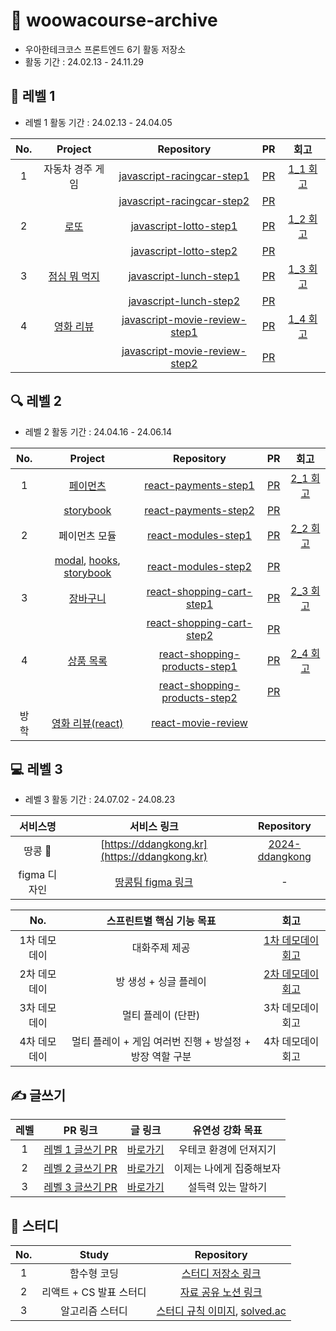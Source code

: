 # 📝 woowacourse-archive

- 우아한테크코스 프론트엔드 6기 활동 저장소
- 활동 기간 : 24.02.13 - 24.11.29

## 🌱 레벨 1

- 레벨 1 활동 기간 : 24.02.13 - 24.04.05

| No. |                                Project                                |                                           Repository                                            |                                  PR                                   |                                                                                                                          회고                                                                                                                          |
| :-: | :-------------------------------------------------------------------: | :---------------------------------------------------------------------------------------------: | :-------------------------------------------------------------------: | :----------------------------------------------------------------------------------------------------------------------------------------------------------------------------------------------------------------------------------------------------: |
|  1  |                           자동차 경주 게임                            |    [javascript-racingcar-step1](https://github.com/rbgksqkr/javascript-racingcar/tree/step1)    |  [PR](https://github.com/woowacourse/javascript-racingcar/pull/288)   | [1_1 회고](https://velog.io/@ghenmaru/%EC%9A%B0%EC%95%84%ED%95%9C%ED%85%8C%ED%81%AC%EC%BD%94%EC%8A%A4-FE-LEVEL-1-1-%EB%8B%A8%EC%9C%84-%ED%85%8C%EC%8A%A4%ED%8A%B8-%ED%85%8C%EC%8A%A4%ED%8A%B8%ED%95%98%EA%B8%B0-%EC%A2%8B%EC%9D%80-%EC%BD%94%EB%93%9C) |
|     |                                                                       |    [javascript-racingcar-step2](https://github.com/rbgksqkr/javascript-racingcar/tree/step2)    |  [PR](https://github.com/woowacourse/javascript-racingcar/pull/293)   |                                                                                                                                                                                                                                                        |
|  2  |       [로또](https://rbgksqkr.github.io/javascript-lotto/dist/)       |        [javascript-lotto-step1](https://github.com/rbgksqkr/javascript-lotto/tree/step1)        |    [PR](https://github.com/woowacourse/javascript-lotto/pull/292)     |                [1_2 회고](https://velog.io/@ghenmaru/%EC%9A%B0%EC%95%84%ED%95%9C%ED%85%8C%ED%81%AC%EC%BD%94%EC%8A%A4-FE-LEVEL1-2-TDD-UI-%EB%A1%9C%EC%A7%81%EA%B3%BC-%EB%8F%84%EB%A9%94%EC%9D%B8-%EB%A1%9C%EC%A7%81-%EB%B6%84%EB%A6%AC)                 |
|     |                                                                       |        [javascript-lotto-step2](https://github.com/rbgksqkr/javascript-lotto/tree/step2)        |    [PR](https://github.com/woowacourse/javascript-lotto/pull/300)     |                                                                                                                                                                                                                                                        |
|  3  |   [점심 뭐 먹지](https://rbgksqkr.github.io/javascript-lunch/dist/)   |        [javascript-lunch-step1](https://github.com/rbgksqkr/javascript-lunch/tree/step1)        |    [PR](https://github.com/woowacourse/javascript-lunch/pull/139)     |                                         [1_3 회고](https://velog.io/@ghenmaru/%EC%9A%B0%EC%95%84%ED%95%9C%ED%85%8C%ED%81%AC%EC%BD%94%EC%8A%A4-FE-LEVEL1-3-%EC%BB%B4%ED%8F%AC%EB%84%8C%ED%8A%B8-dispatchEvent)                                          |
|     |                                                                       |        [javascript-lunch-step2](https://github.com/rbgksqkr/javascript-lunch/tree/step2)        |    [PR](https://github.com/woowacourse/javascript-lunch/pull/154)     |
|  4  | [영화 리뷰](https://rbgksqkr.github.io/javascript-movie-review/dist/) | [javascript-movie-review-step1](https://github.com/rbgksqkr/javascript-movie-review/tree/step1) | [PR](https://github.com/woowacourse/javascript-movie-review/pull/137) |           [1_4 회고](https://velog.io/@ghenmaru/%EC%9A%B0%EC%95%84%ED%95%9C%ED%85%8C%ED%81%AC%EC%BD%94%EC%8A%A4-FE-LEVEL1-4-%EB%B9%84%EB%8F%99%EA%B8%B0-%EC%9D%B4%EB%B2%A4%ED%8A%B8-%EC%B2%98%EB%A6%AC-%EB%B0%A9%EC%8B%9Dthrottle-debounce)            |
|     |                                                                       | [javascript-movie-review-step2](https://github.com/rbgksqkr/javascript-movie-review/tree/step2) | [PR](https://github.com/woowacourse/javascript-movie-review/pull/145) |                                                                                                                                                                                                                                                        |

## 🔍 레벨 2

- 레벨 2 활동 기간 : 24.04.16 - 24.06.14

| No. |                                                                                     Project                                                                                     |                                           Repository                                            |                                  PR                                  |                                                                                               회고                                                                                                |
| :-: | :-----------------------------------------------------------------------------------------------------------------------------------------------------------------------------: | :---------------------------------------------------------------------------------------------: | :------------------------------------------------------------------: | :-----------------------------------------------------------------------------------------------------------------------------------------------------------------------------------------------: |
|  1  |                                                             [페이먼츠](https://rbgksqkr.github.io/react-payments/)                                                              |          [react-payments-step1](https://github.com/rbgksqkr/react-payments/tree/step1)          |     [PR](https://github.com/woowacourse/react-payments/pull/359)     |      [2_1 회고](https://velog.io/@ghenmaru/%EC%9A%B0%EC%95%84%ED%95%9C%ED%85%8C%ED%81%AC%EC%BD%94%EC%8A%A4-FE-LEVEL2-1-%EC%A0%9C%EC%96%B4-%EC%BB%B4%ED%8F%AC%EB%84%8C%ED%8A%B8-custom-hooks)      |
|     |                                                        [storybook](https://rbgksqkr.github.io/react-payments/storybook)                                                         |          [react-payments-step2](https://github.com/rbgksqkr/react-payments/tree/step2)          |     [PR](https://github.com/woowacourse/react-payments/pull/376)     |
|  2  |                                                                                  페이먼츠 모듈                                                                                  |           [react-modules-step1](https://github.com/rbgksqkr/react-modules/tree/step1)           |      [PR](https://github.com/woowacourse/react-modules/pull/23)      | [2_2 회고](https://velog.io/@ghenmaru/%EC%9A%B0%EC%95%84%ED%95%9C%ED%85%8C%ED%81%AC%EC%BD%94%EC%8A%A4-FE-LEVEL2-2-npm-%EB%B0%B0%ED%8F%AC-%ED%95%A9%EC%84%B1-%EC%BB%B4%ED%8F%AC%EB%84%8C%ED%8A%B8) |
|     | [modal](https://www.npmjs.com/package/maru-nice-modal), [hooks](https://www.npmjs.com/package/maru-nice-hooks), [storybook](https://rbgksqkr.github.io/react-modules/storybook) |           [react-modules-step2](https://github.com/rbgksqkr/react-modules/tree/step2)           |      [PR](https://github.com/woowacourse/react-modules/pull/71)      |
|  3  |                                                           [장바구니](https://rbgksqkr.github.io/react-shopping-cart/)                                                           |     [react-shopping-cart-step1](https://github.com/rbgksqkr/react-shopping-cart/tree/step1)     |  [PR](https://github.com/woowacourse/react-shopping-cart/pull/276)   |                                   [2_3 회고](https://velog.io/@ghenmaru/%EC%9A%B0%EC%95%84%ED%95%9C%ED%85%8C%ED%81%AC%EC%BD%94%EC%8A%A4-FE-LEVEL2-3-recoil-RTL)                                   |
|     |                                                                                                                                                                                 |     [react-shopping-cart-step2](https://github.com/rbgksqkr/react-shopping-cart/tree/step2)     |  [PR](https://github.com/woowacourse/react-shopping-cart/pull/292)   |
|  4  |                                                        [상품 목록](https://rbgksqkr.github.io/react-shopping-products/)                                                         | [react-shopping-products-step1](https://github.com/rbgksqkr/react-shopping-products/tree/step1) | [PR](https://github.com/woowacourse/react-shopping-products/pull/37) |                                [2_4 회고](https://velog.io/@ghenmaru/%EC%9A%B0%EC%95%84%ED%95%9C%ED%85%8C%ED%81%AC%EC%BD%94%EC%8A%A4-FE-LEVEL2-4-MSW-react-query)                                 |
|     |                                                                                                                                                                                 | [react-shopping-products-step2](https://github.com/rbgksqkr/react-shopping-products/tree/step2) | [PR](https://github.com/woowacourse/react-shopping-products/pull/60) |
|  방학   |               [영화 리뷰(react)](https://rbgksqkr.github.io/react-movie-review/)                                                                                                                                                                  | [react-movie-review](https://github.com/rbgksqkr/react-movie-review) |  |

## 💻 레벨 3

- 레벨 3 활동 기간 : 24.07.02 - 24.08.23

| 서비스명 | 서비스 링크 | Repository |                                                                                          
| :-: | :-: | :--: |
|  땅콩 🥜  | [https://ddangkong.kr](https://ddangkong.kr)  | [2024-ddangkong](https://github.com/woowacourse-teams/2024-ddangkong) |
| figma 디자인 | [땅콩팀 figma 링크](https://www.figma.com/design/h9bVCpZvXbVGbXFCqnU8Zu/%EB%95%85%EC%BD%A9-%EB%94%94%EC%9E%90%EC%9D%B8?node-id=0-1&t=m6vd6VXXPXJsqMUJ-1) | - |

| No. | 스프린트별 핵심 기능 목표 | 회고 |                                                                                          
| :-: | :-: | :--: |
|  1차 데모데이  | 대화주제 제공  | [1차 데모데이 회고](https://velog.io/@ghenmaru/%EC%9A%B0%EC%95%84%ED%95%9C%ED%85%8C%ED%81%AC%EC%BD%94%EC%8A%A4-FE-LEVEL3-1-1%EC%B0%A8-%EC%8A%A4%ED%94%84%EB%A6%B0%ED%8A%B8-%ED%9A%8C%EA%B3%A0) |
|  2차 데모데이  | 방 생성 + 싱글 플레이  | [2차 데모데이 회고](https://velog.io/@ghenmaru/%EC%9A%B0%EC%95%84%ED%95%9C%ED%85%8C%ED%81%AC%EC%BD%94%EC%8A%A4-FE-3-2-2%EC%B0%A8-%EC%8A%A4%ED%94%84%EB%A6%B0%ED%8A%B8-%ED%9A%8C%EA%B3%A0) |
|  3차 데모데이  | 멀티 플레이 (단판) | 3차 데모데이 회고 |
|  4차 데모데이  | 멀티 플레이 + 게임 여러번 진행 + 방설정 + 방장 역할 구분  | 4차 데모데이 회고 |

## ✍️ 글쓰기

| 레벨 |                                  PR 링크                                  | 글 링크 |     유연성 강화 목표     |
| :--: | :--------------------------------------------------------------------: | :----------------------: | :-: |
|  1  | [레벨 1 글쓰기 PR](https://github.com/woowacourse/woowa-writing/pull/40)  | [바로가기](https://github.com/rbgksqkr/woowa-writing/blob/level1/LEVEL_1.md) | 우테코 환경에 던져지기  |
|  2   | [레벨 2 글쓰기 PR](https://github.com/woowacourse/woowa-writing/pull/212) | [바로가기](https://github.com/rbgksqkr/woowa-writing/blob/level2/LEVEL_2.md) | 이제는 나에게 집중해보자 |
|  3   | [레벨 3 글쓰기 PR](https://github.com/woowacourse/woowa-writing/pull/314) | [바로가기](https://github.com/rbgksqkr/woowa-writing/blob/level3/LEVEL_3.md) | 설득력 있는 말하기 |

## 📘 스터디

| No. |          Study          |                                                                                 Repository                                                                                  |
| :-: | :---------------------: | :-------------------------------------------------------------------------------------------------------------------------------------------------------------------------: |
|  1  |       함수형 코딩       |                                                     [스터디 저장소 링크](https://github.com/Yoonkyoungme/study-dingco)                                                      |
|  2  | 리액트 + CS 발표 스터디 |                                          [자료 공유 노션 링크](https://chysis.notion.site/327be0518a3048fc9e2c2bb096989a34?pvs=4)                                           |
|  3  |     알고리즘 스터디     | [스터디 규칙 이미지](https://github.com/rbgksqkr/woowacourse-archive/assets/63959171/f7c32de9-8374-4f99-bb5b-ff9c4896a97e), [solved.ac](https://solved.ac/profile/rbgksqkr) |
